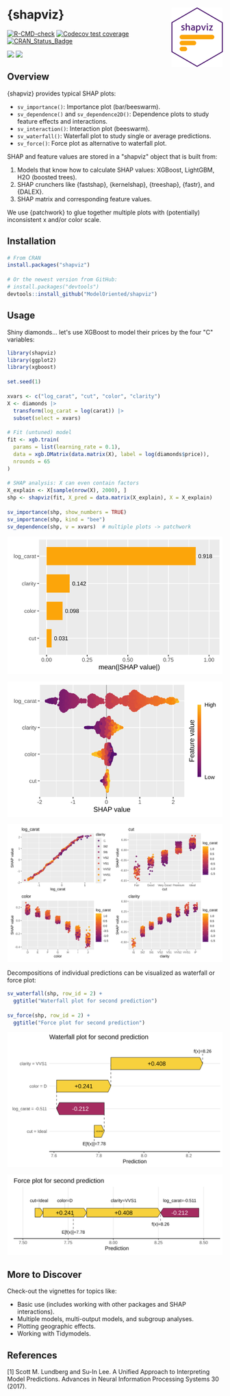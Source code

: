 # {shapviz} <a href='https://github.com/ModelOriented/shapviz'><img src='man/figures/logo.png' align="right" height="139" /></a>

<!-- badges: start -->

[![R-CMD-check](https://github.com/ModelOriented/shapviz/actions/workflows/R-CMD-check.yaml/badge.svg)](https://github.com/ModelOriented/shapviz/actions/workflows/R-CMD-check.yaml)
[![Codecov test coverage](https://codecov.io/gh/ModelOriented/shapviz/graph/badge.svg)](https://app.codecov.io/gh/ModelOriented/shapviz?branch=main)
[![CRAN_Status_Badge](https://www.r-pkg.org/badges/version/shapviz)](https://cran.r-project.org/package=shapviz)

[![](https://cranlogs.r-pkg.org/badges/shapviz)](https://cran.r-project.org/package=shapviz) 
[![](https://cranlogs.r-pkg.org/badges/grand-total/shapviz?color=orange)](https://cran.r-project.org/package=shapviz)

<!-- badges: end -->

## Overview

{shapviz} provides typical SHAP plots:

- `sv_importance()`: Importance plot (bar/beeswarm).
- `sv_dependence()` and `sv_dependence2D()`: Dependence plots to study feature effects and interactions.
- `sv_interaction()`: Interaction plot (beeswarm).
- `sv_waterfall()`: Waterfall plot to study single or average predictions.
- `sv_force()`: Force plot as alternative to waterfall plot.

SHAP and feature values are stored in a "shapviz" object that is built from:

1. Models that know how to calculate SHAP values: XGBoost, LightGBM, H2O (boosted trees).
2. SHAP crunchers like {fastshap}, {kernelshap}, {treeshap}, {fastr}, and {DALEX}.
3. SHAP matrix and corresponding feature values.

We use {patchwork} to glue together multiple plots with (potentially) inconsistent x and/or color scale.

## Installation

``` r
# From CRAN
install.packages("shapviz")

# Or the newest version from GitHub:
# install.packages("devtools")
devtools::install_github("ModelOriented/shapviz")
```

## Usage

Shiny diamonds... let's use XGBoost to model their prices by the four "C" variables:

```r
library(shapviz)
library(ggplot2)
library(xgboost)

set.seed(1)

xvars <- c("log_carat", "cut", "color", "clarity")
X <- diamonds |> 
  transform(log_carat = log(carat)) |> 
  subset(select = xvars)

# Fit (untuned) model
fit <- xgb.train(
  params = list(learning_rate = 0.1), 
  data = xgb.DMatrix(data.matrix(X), label = log(diamonds$price)),
  nrounds = 65
)

# SHAP analysis: X can even contain factors
X_explain <- X[sample(nrow(X), 2000), ]
shp <- shapviz(fit, X_pred = data.matrix(X_explain), X = X_explain)

sv_importance(shp, show_numbers = TRUE)
sv_importance(shp, kind = "bee")
sv_dependence(shp, v = xvars)  # multiple plots -> patchwork
```

![](man/figures/README-imp.svg)

![](man/figures/README-bee.svg)

![](man/figures/README-dep.svg)


Decompositions of individual predictions can be visualized as waterfall or force plot:

```r
sv_waterfall(shp, row_id = 2) +
  ggtitle("Waterfall plot for second prediction")
  
sv_force(shp, row_id = 2) +
  ggtitle("Force plot for second prediction")
```

![](man/figures/README-waterfall.svg)

![](man/figures/README-force.svg)

## More to Discover

Check-out the vignettes for topics like:

- Basic use (includes working with other packages and SHAP interactions).
- Multiple models, multi-output models, and subgroup analyses.
- Plotting geographic effects.
- Working with Tidymodels.

## References

[1] Scott M. Lundberg and Su-In Lee. A Unified Approach to Interpreting Model Predictions. Advances in Neural Information Processing Systems 30 (2017).
